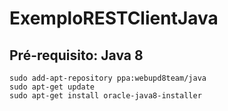 # ExemploRESTClientJava

## Pré-requisito: Java 8
```
sudo add-apt-repository ppa:webupd8team/java
sudo apt-get update
sudo apt-get install oracle-java8-installer
```
